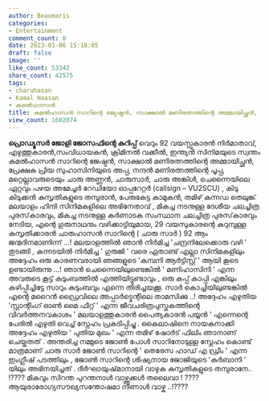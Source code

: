 ```yaml
---
author: Beaumaris
categories:
- Entertainment
comment_count: 0
date: 2023-01-06 15:18:05
draft: false
image: ''
like_count: 53342
share_count: 42575
tags:
- charuhasan
- Kamal Haasan
- കമൽഹാസൻ
title: കമൽഹാസൻ സാറിന്റെ ജ്യേഷ്ഠൻ, സാക്ഷാൽ മണിരത്നത്തിന്റെ അമ്മായിച്ഛൻ, വെറും 92 വയസ്സുകാരൻ
view_count: 1602074
---
```


**പ്രൊഡ്യൂസർ ജോളി ജോസഫിന്റെ കുറിപ്പ്** വെറും 92 വയസ്സുകാരൻ നിർമാതാവ്, എഴുത്തുകാരൻ,സംവിധായകൻ, ക്രിമിനൽ വക്കീൽ, ഇന്ത്യൻ സിനിമയുടെ സ്വന്തം കമൽഹാസൻ സാറിന്റെ ജേഷ്ഠൻ, സാക്ഷാൽ മണിരത്നത്തിന്റെ അമ്മായിച്ഛൻ, പ്രേക്ഷക പ്രിയ സുഹാസിനിയുടെ അപ്പ, നന്ദൻ മണിരത്നത്തിന്റെ പൂപ്പ, മറ്റെല്ലാവരുടെയും ചാരു അണ്ണൻ, ചാരുസാർ, ചാരു അങ്കിൾ, ചെന്നൈയിലെ ഏറ്റവും പഴയ അമേച്ചർ റേഡിയോ ഓപ്പറേറ്റർ (callsign – VU2SCU) , കിടു കിടുക്കൻ കുസൃതികളുടെ തമ്പുരാൻ, പേരുകേട്ട കാമുകൻ, തമിഴ് കന്നഡ തെലുങ്ക് മലയാളം ഹിന്ദി സിനിമകളിലെ അഭിനേതാവ് , മികച്ച നടനുള്ള ദേശീയ ചലച്ചിത്ര പുരസ്‌കാരവും, മികച്ച നടനുള്ള കർണാടക സംസ്ഥാന ചലച്ചിത്ര പുരസ്‌കാരവും നേടിയ, എന്റെ ഗുരുനാഥനും വഴിക്കാട്ടിയുമായ, 29 വയസുകാരന്റെ കുറുമ്പുള്ള കുസൃതിക്കാരൻ ചാരുഹാസൻ സാറിന്റെ ( ചാരു സാർ ) 92 ആം ജന്മദിനമാണിന്ന് ...! മലയാളത്തിൽ ഞാൻ നിർമിച്ച 'ചന്ദ്രനിലേക്കൊരു വഴി ' തുടങ്ങി , കന്നടയിൽ നിർമിച്ച ' ഗുരുജി ' വരെ ഏതാണ്ട് എല്ലാ സിനിമകളിലും അദ്ദേഹം ഒരു കാരണവരായി ഞങ്ങളുടെ 'കമ്പനി ആർട്ടിസ്റ്റ് ' ആയി കൂടെ ഉണ്ടായിരുന്നു ...! ഞാൻ ചെന്നൈയിലുണ്ടെങ്കിൽ ' മണിഹാസിനി ' എന്ന അവരുടെ കൂട്ട് കുടുംബത്തിൽ എത്തിയിട്ടുണ്ടാവും , ഒരു കപ്പ് കാപ്പി എങ്കിലും കഴിപ്പിച്ചിട്ടേ സാറും കുടുംബവും എന്നെ തിരിച്ചയക്കൂ. സാർ കൊച്ചിയിലുണ്ടങ്കിൽ എന്റെ മറൈൻ ഡ്രൈവിലെ അപ്പാർട്മെന്റിലെ താമസിക്കു ..! അദ്ദേഹം എഴുതിയ ’സ്റ്റാന്റിംഗ് ഓൺ മൈ ഫീറ്റ് ' എന്ന ജീവചരിത്രപുസ്തകത്തിന്റെ വിവർത്തനവകാശം ' മലയാളത്തുകാരൻ പൈത്യകാരൻ പയ്യൻ ' എന്നെന്റെ പേരിൽ എഴുതി വെച്ച് സ്നേഹം പ്രകടിപ്പിച്ചു . കൈലാഷിനെ നായകനാക്കി അദ്ദേഹം എഴുതിയ ' പുതിയ മുഖം ' എന്ന തമിഴ് ഷോർട് ഫിലിം ഞാനാണ് ചെയ്തതത് . അന്തരിച്ച നമ്മുടെ ജോൺ പോൾ സാറിനോടുള്ള സ്നേഹം കൊണ്ട് മാത്രമാണ് ചാരു സാർ ജോൺ സാറിന്റെ ' തെരേസ ഹാഡ് എ ഡ്രീം ' എന്ന ഇംഗ്ലീഷ് പടത്തിലും , ജോൺ സാറിന്റെ ശിഷ്യനായ ജോജിയുടെ 'കുർബാനി ‘ യിലും അഭിനയിച്ചത് . ദീര്‍ഘായുഷ്‌മാനായി വാഴുക കുസൃതികളുടെ തമ്പുരാനേ.. !???? മികവും സിറന്ത പുറന്തനാൾ വാഴ്ത്തുക്കൾ തലൈവാ ! ????ആയുരാരോഗ്യസൗഖ്യസന്തോഷമാ നീണാൾ വാഴ്ക ..!????